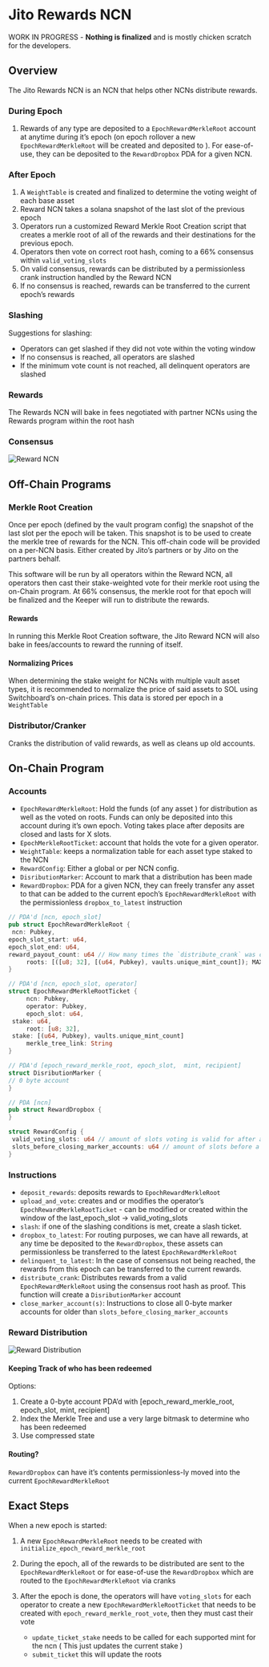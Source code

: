 # Jito Rewards NCN

WORK IN PROGRESS - **Nothing is finalized** and is mostly chicken scratch for the developers.

## Overview

The Jito Rewards NCN is an NCN that helps other NCNs distribute rewards.

### During Epoch

1. Rewards of any type are deposited to a `EpochRewardMerkleRoot` account at anytime during it’s epoch (on epoch rollover a new `EpochRewardMerkleRoot` will be created and deposited to ). For ease-of-use, they can be deposited to the `RewardDropbox` PDA for a given NCN.

### After Epoch

1. A `WeightTable` is created and finalized to determine the voting weight of each base asset
2. Reward NCN takes a solana snapshot of the last slot of the previous epoch  
3. Operators run a customized Reward Merkle Root Creation script that creates a merkle root of all of the rewards and their destinations for the previous epoch.  
4. Operators then vote on correct root hash, coming to a 66% consensus within `valid_voting_slots`  
5. On valid consensus, rewards can be distributed by a permissionless crank instruction handled by the Reward NCN
6. If no consensus is reached, rewards can be transferred to the current epoch’s rewards

### Slashing

Suggestions for slashing:

- Operators can get slashed if they did not vote within the voting window  
- If no consensus is reached, all operators are slashed  
- If the minimum vote count is not reached, all delinquent operators are slashed

### Rewards

The Rewards NCN will bake in fees negotiated with partner NCNs using the Rewards program within the root hash

### Consensus

![Reward NCN](./reward_ncn.png)

## Off-Chain Programs

### Merkle Root Creation

Once per epoch (defined by the vault program config) the snapshot of the last slot per the epoch will be taken. This snapshot is to be used to create the merkle tree of rewards for the NCN. This off-chain code will be provided on a per-NCN basis. Either created by Jito’s partners or by Jito on the partners behalf.

This software will be run by all operators within the Reward NCN, all operators then cast their stake-weighted vote for their merkle root using the on-Chain program. At 66% consensus, the merkle root for that epoch will be finalized and the Keeper will run to distribute the rewards.

#### Rewards

In running this Merkle Root Creation software, the Jito Reward NCN will also bake in fees/accounts to reward the running of itself.

#### Normalizing Prices

When determining the stake weight for NCNs with multiple vault asset types, it is recommended to normalize the price of said assets to SOL using Switchboard’s on-chain prices. This data is stored per epoch in a `WeightTable`

### Distributor/Cranker

Cranks the distribution of valid rewards, as well as cleans up old accounts.

## On-Chain Program

### Accounts

- `EpochRewardMerkleRoot`: Hold the funds (of any asset ) for distribution as well as the voted on roots. Funds can only be deposited into this account during it’s own epoch. Voting takes place after deposits are closed and lasts for X slots.  
- `EpochMerkleRootTicket`: account that holds the vote for a given operator.  
- `WeightTable`: keeps a normalization table for each asset type staked to the NCN  
- `RewardConfig`: Either a global or per NCN config.  
- `DisributionMarker`: Account to mark that a distribution has been made  
- `RewardDropbox`: PDA for a given NCN, they can freely transfer any asset to that can be added to the current epoch’s `EpochRewardMerkleRoot` with the permissionless `dropbox_to_latest` instruction

```rust
// PDA'd [ncn, epoch_slot]
pub struct EpochRewardMerkleRoot {
 ncn: Pubkey,
epoch_slot_start: u64,
epoch_slot_end: u64,
reward_payout_count: u64 // How many times the `distribute_crank` was called
     roots: [([u8; 32], [(u64, Pubkey), vaults.unique_mint_count]); MAX_ROOTS] // hash + amount of stake (or pro-rata share of stake) voting on that root.
}

// PDA'd [ncn, epoch_slot, operator]
struct EpochRewardMerkleRootTicket {
     ncn: Pubkey,
     operator: Pubkey,
     epoch_slot: u64,
 stake: u64,
     root: [u8; 32],
 stake: [(u64, Pubkey), vaults.unique_mint_count]
     merkle_tree_link: String
}

// PDA'd [epoch_reward_merkle_root, epoch_slot,  mint, recipient]
struct DisributionMarker {
// 0 byte account 
}

// PDA [ncn]
pub struct RewardDropbox {
}

struct RewardConfig {
 valid_voting_slots: u64 // amount of slots voting is valid for after an epoch ends
 slots_before_closing_marker_accounts: u64 // amount of slots before a marker account can be closed
}
```

### Instructions

- `deposit_rewards`: deposits rewards to `EpochRewardMerkleRoot`  
- `upload_and_vote`: creates and or modifies the operator’s `EpochRewardMerkleRootTicket` \- can be modified or created within the window of the last\_epoch\_slot \-\> valid\_voting\_slots  
- `slash`: if one of the slashing conditions is met, create a slash ticket.  
- `dropbox_to_latest`: For routing purposes, we can have all rewards, at any time be deposited to the `RewardDropbox`, these assets can permissionless be transferred to the latest `EpochRewardMerkleRoot`  
- `delinquent_to_latest`: In the case of consensus not being reached, the rewards from this epoch can be transferred to the current rewards.  
- `distribute_crank`: Distributes rewards from a valid `EpochRewardMerkleRoot` using the consensus root hash as proof. This function will create a `DisributionMarker` account  
- `close_marker_account(s)`: Instructions to close all 0-byte marker accounts for older than `slots_before_closing_marker_accounts`

### Reward Distribution

![Reward Distribution](./reward_distribution.png)

#### Keeping Track of who has been redeemed

Options:

1. Create a 0-byte account PDA’d with [epoch_reward_merkle_root, epoch_slot, mint, recipient]
2. Index the Merkle Tree and use a very large bitmask to determine who has been redeemed
3. Use compressed state

#### Routing?

`RewardDropbox` can have it’s contents permissionless-ly moved into the current `EpochRewardMerkleRoot`

## Exact Steps

When a new epoch is started:

1. A new `EpochRewardMerkleRoot` needs to be created with `initialize_epoch_reward_merkle_root`

2. During the epoch, all of the rewards to be distributed are sent to the `EpochRewardMerkleRoot` or for ease-of-use the `RewardDropbox` which are routed to the `EpochRewardMerkleRoot` via cranks
3. After the epoch is done, the operators will have `voting_slots` for each operator to create a new `EpochRewardMerkleRootTicket` that needs to be created with `epoch_reward_merkle_root_vote`, then they must cast their vote
   - `update_ticket_stake` needs to be called for each supported mint for the ncn ( This just updates the current stake )
   - `submit_ticket` this will update the roots
